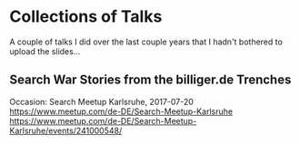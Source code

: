 # Collections of Talks

A couple of talks I did over the last couple years that I hadn't bothered to upload the slides...

## Search War Stories from the billiger.de Trenches

Occasion: Search Meetup Karlsruhe, 2017-07-20
https://www.meetup.com/de-DE/Search-Meetup-Karlsruhe
https://www.meetup.com/de-DE/Search-Meetup-Karlsruhe/events/241000548/


